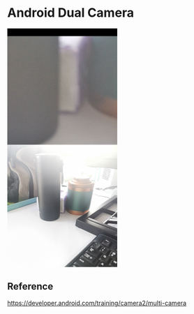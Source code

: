# Android Dual Camera

<kbd><img src="screenshot.jpg" width="50%">

## Reference
https://developer.android.com/training/camera2/multi-camera